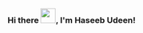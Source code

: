 ### Hi there <img src="https://githubusercontent.com/MartinHeinz/MartinHeinz/master/wave.gif" width="30px">, I'm Haseeb Udeen!

<!--
**RacketyWater7/RacketyWater7** is a ✨ _special_ ✨ repository because its `README.md` (this file) appears on your GitHub profile.

Here are some ideas to get you started:

- 🔭 I’m currently working on ...
- 🌱 I’m currently learning ...
- 👯 I’m looking to collaborate on ...
- 🤔 I’m looking for help with ...
- 💬 Ask me about ...
- 📫 How to reach me: ...
- 😄 Pronouns: ...
- ⚡ Fun fact: ...
-->
